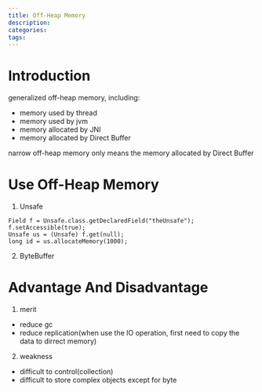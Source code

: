 ```yaml
---
title: Off-Heap Memory
description: 
categories:
tags:
---
```


# Introduction
generalized off-heap memory, including:

- memory used by thread
- memory used by jvm
- memory allocated by JNI
- memory allocated by Direct Buffer

narrow off-heap memory only means the memory allocated by Direct Buffer

# Use Off-Heap Memory
1. Unsafe

```
Field f = Unsafe.class.getDeclaredField("theUnsafe");
f.setAccessible(true);
Unsafe us = (Unsafe) f.get(null);
long id = us.allocateMemory(1000);
```

2. ByteBuffer

# Advantage And Disadvantage
1. merit
- reduce gc
- reduce replication(when use the IO operation, first need to copy the data to dirrect memory)

2. weakness
- difficult to control(collection)
- difficult to store complex objects except for byte

